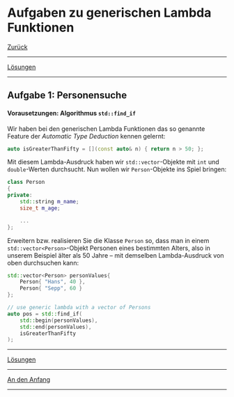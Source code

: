 # Aufgaben zu generischen Lambda Funktionen

[Zurück](Exercises.md)

---

[Lösungen](Exercises_16_Generic_Lambdas.cpp)

---

## Aufgabe 1: Personensuche

#### Vorausetzungen: Algorithmus `std::find_if`

Wir haben bei den generischen Lambda Funktionen das so genannte Feature
der *Automatic Type Deduction* kennen gelernt:

```cpp
auto isGreaterThanFifty = [](const auto& n) { return n > 50; };
```

Mit diesem Lambda-Ausdruck haben wir `std::vector`-Objekte mit
`int` und `double`-Werten durchsucht.
Nun wollen wir `Person`-Objekte ins Spiel bringen:

```cpp
class Person
{
private:
    std::string m_name;
    size_t m_age;

    ...
};
```

Erweitern bzw. realisieren Sie die Klasse `Person` so, dass
man in einem `std::vector<Person>`-Objekt Personen eines bestimmten Alters,
also in unserem Beispiel älter als 50 Jahre &ndash; mit demselben Lambda-Ausdruck von oben
durchsuchen kann:

```cpp
std::vector<Person> personValues{
    Person{ "Hans", 40 },
    Person{ "Sepp", 60 }
};

// use generic lambda with a vector of Persons
auto pos = std::find_if(
    std::begin(personValues),
    std::end(personValues),
    isGreaterThanFifty
);
```

---

[Lösungen](Exercises_16_Generic_Lambdas.cpp)

---

[An den Anfang](#Aufgaben-zu-generischen-Lambda-Funktionen)

---
